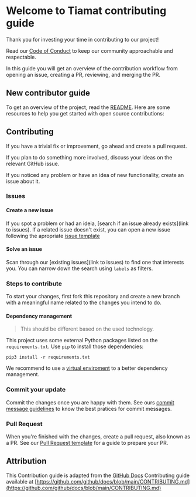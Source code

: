 # Welcome to Tiamat contributing guide

Thank you for investing your time in contributing to our project!

Read our [Code of Conduct](CODE_OF_CONDUCT.md) to keep our community
approachable and respectable.

In this guide you will get an overview of the contribution workflow
from opening an issue, creating a PR, reviewing, and merging the PR.

## New contributor guide

To get an overview of the project, read the [README](README.md). Here
are some resources to help you get started with open source
contributions:

## Contributing

If you have a trivial fix or improvement, go ahead and create a pull
request.

If you plan to do something more involved, discuss your ideas on the
relevant GitHub issue.

If you noticed any problem or have an idea of new functionality, create
an issue about it.

### Issues

#### Create a new issue

If you spot a problem or had an ideia, [search if an issue already
exists](link to issues).
If a related issue doesn't exist, you can open a new issue following
the apropriate [issue template](/.github/ISSUE_TEMPLATE)

#### Solve an issue

Scan through our [existing
issues](link to issues) to find one that interests you. You can narrow
down the search using `labels` as filters.

### Steps to contribute

To start your changes, first fork this repository and create a new
branch with a meaningful name related to the changes you intend to do.

#### Dependency management

> This should be different based on the used technology.

This project uses some external Python packages listed on the
`requirements.txt`. Use `pip` to install those dependencies:

```shell
pip3 install -r requirements.txt
```

We recommend to use a [virtual
enviroment](https://docs.python.org/3/library/venv.html) to a better
dependency management.

### Commit your update

Commit the changes once you are happy with them. See ours [commit
message guidelines](/.github/commit-message-guidelines.md) to know the best
pratices for commit messages.

### Pull Request

When you're finished with the changes, create a pull request, also
known as a PR. See our 
[Pull Request template](.github/PULL_REQUEST_TEMPLATE.md) for a
guide to prepare your PR.

## Attribution

This Contribution guide is adapted from the [GitHub
Docs](https://docs.github.com/en) Contributing guide available at
[https://github.com/github/docs/blob/main/CONTRIBUTING.md](https://github.com/github/docs/blob/main/CONTRIBUTING.md)
